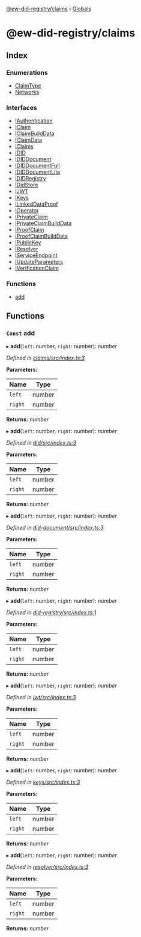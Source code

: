 [@ew-did-registry/claims](README.md) › [Globals](globals.md)

# @ew-did-registry/claims

## Index

### Enumerations

* [ClaimType](enums/claimtype.md)
* [Networks](enums/networks.md)

### Interfaces

* [IAuthentication](interfaces/iauthentication.md)
* [IClaim](interfaces/iclaim.md)
* [IClaimBuildData](interfaces/iclaimbuilddata.md)
* [IClaimData](interfaces/iclaimdata.md)
* [IClaims](interfaces/iclaims.md)
* [IDID](interfaces/idid.md)
* [IDIDDocument](interfaces/ididdocument.md)
* [IDIDDocumentFull](interfaces/ididdocumentfull.md)
* [IDIDDocumentLite](interfaces/ididdocumentlite.md)
* [IDIDRegistry](interfaces/ididregistry.md)
* [IDidStore](interfaces/ididstore.md)
* [IJWT](interfaces/ijwt.md)
* [IKeys](interfaces/ikeys.md)
* [ILinkedDataProof](interfaces/ilinkeddataproof.md)
* [IOperator](interfaces/ioperator.md)
* [IPrivateClaim](interfaces/iprivateclaim.md)
* [IPrivateClaimBuildData](interfaces/iprivateclaimbuilddata.md)
* [IProofClaim](interfaces/iproofclaim.md)
* [IProofClaimBuildData](interfaces/iproofclaimbuilddata.md)
* [IPublicKey](interfaces/ipublickey.md)
* [IResolver](interfaces/iresolver.md)
* [IServiceEndpoint](interfaces/iserviceendpoint.md)
* [IUpdateParameters](interfaces/iupdateparameters.md)
* [IVerificationClaim](interfaces/iverificationclaim.md)

### Functions

* [add](globals.md#const-add)

## Functions

### `Const` add

▸ **add**(`left`: number, `right`: number): *number*

*Defined in [claims/src/index.ts:3](https://github.com/energywebfoundation/ew-did-registry/blob/1e9cd0b/packages/claims/src/index.ts#L3)*

**Parameters:**

Name | Type |
------ | ------ |
`left` | number |
`right` | number |

**Returns:** *number*

▸ **add**(`left`: number, `right`: number): *number*

*Defined in [did/src/index.ts:3](https://github.com/energywebfoundation/ew-did-registry/blob/1e9cd0b/packages/did/src/index.ts#L3)*

**Parameters:**

Name | Type |
------ | ------ |
`left` | number |
`right` | number |

**Returns:** *number*

▸ **add**(`left`: number, `right`: number): *number*

*Defined in [did-document/src/index.ts:3](https://github.com/energywebfoundation/ew-did-registry/blob/1e9cd0b/packages/did-document/src/index.ts#L3)*

**Parameters:**

Name | Type |
------ | ------ |
`left` | number |
`right` | number |

**Returns:** *number*

▸ **add**(`left`: number, `right`: number): *number*

*Defined in [did-registry/src/index.ts:1](https://github.com/energywebfoundation/ew-did-registry/blob/1e9cd0b/packages/did-registry/src/index.ts#L1)*

**Parameters:**

Name | Type |
------ | ------ |
`left` | number |
`right` | number |

**Returns:** *number*

▸ **add**(`left`: number, `right`: number): *number*

*Defined in [jwt/src/index.ts:3](https://github.com/energywebfoundation/ew-did-registry/blob/1e9cd0b/packages/jwt/src/index.ts#L3)*

**Parameters:**

Name | Type |
------ | ------ |
`left` | number |
`right` | number |

**Returns:** *number*

▸ **add**(`left`: number, `right`: number): *number*

*Defined in [keys/src/index.ts:3](https://github.com/energywebfoundation/ew-did-registry/blob/1e9cd0b/packages/keys/src/index.ts#L3)*

**Parameters:**

Name | Type |
------ | ------ |
`left` | number |
`right` | number |

**Returns:** *number*

▸ **add**(`left`: number, `right`: number): *number*

*Defined in [resolver/src/index.ts:3](https://github.com/energywebfoundation/ew-did-registry/blob/1e9cd0b/packages/resolver/src/index.ts#L3)*

**Parameters:**

Name | Type |
------ | ------ |
`left` | number |
`right` | number |

**Returns:** *number*
